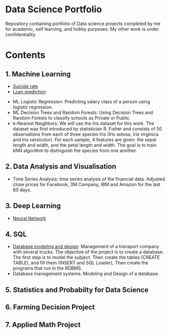 # Data Science Portfolio



Repository containing portfolio of Data science projects completed by me for academic, self learning, and hobby purposes. My other work is under confidentiality.



# Contents
##  1. Machine Learning

* [Suicide rate](https://github.com/lounissi1/Portfolio/blob/main/suicide_rates/suicide_rate_investigation.ipynb)
* [Loan prediction](https://github.com/lounissi1/Portfolio/blob/main/Loan-classification/ML-Loan-classification.ipynb)
- ML Logistic Regression: Predicting salary class of a person using logistic regression.
- ML Decision Trees and Random Forests: Using Decision Trees and Random Forests to classify schools as Private or Public.
- k-Nearest Neighbors: We will use the Iris dataset for this work. The dataset was first introduced by statistician R. Fisher and consists of 50 observations from each of three species Iris (Iris setosa, Iris virginica and Iris versicolor). For each sample, 4 features are given: the sepal length and width, and the petal length and width. The goal is to train kNN algorithm to distinguish the species from one another.

## 2. Data Analysis and Visualisation
 * Time Series Analysis: time series analysis of the financial data. Adjusted close prices for Facebook, 3M Company, IBM and Amazon for the last 60 days.


## 3. Deep Learning

* [Neural Network](https://github.com/lounissi1/Portfolio/blob/main/NeuralNetwork/NeuralNetwork.py)

## 4. SQL
* [Database modeling and design](https://github.com/lounissi1/Portfolio/blob/main/Database%20modeling%20and%20design/01_schema.sql): Management of a transport company with several trucks. The objective of the project is to create a database. The first step is to model the subject. Then create the tables (CREATE TABLE), and fill them (INSERT and SQL Loader), Then create the programs that run in the RDBMS.
* Database management systems: Modeling and Design of a database.

## 5. Statistics and Probabilty for Data Science
## 6. Farming Decision Project
## 7. Applied Math Project <Spectral Discretization of a Naghdi Shell Model>


